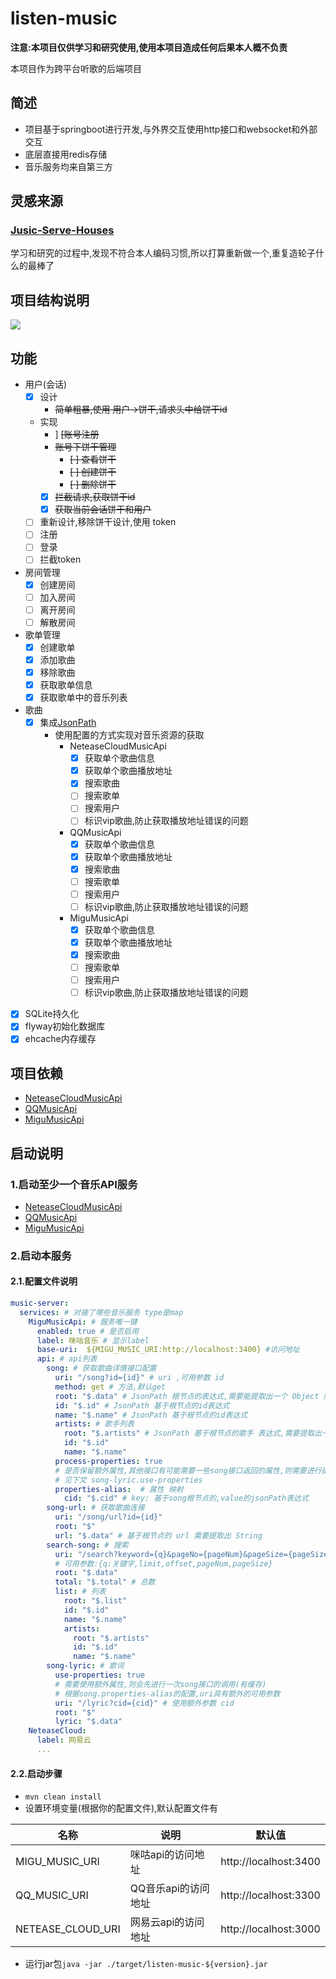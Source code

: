 # listen-music
**注意:本项目仅供学习和研究使用,使用本项目造成任何后果本人概不负责**

本项目作为跨平台听歌的后端项目


## 简述
* 项目基于springboot进行开发,与外界交互使用http接口和websocket和外部交互
* 底层直接用redis存储
* 音乐服务均来自第三方
## 灵感来源
### [Jusic-Serve-Houses](https://github.com/JumpAlang/Jusic-Serve-Houses)
学习和研究的过程中,发现不符合本人编码习惯,所以打算重新做一个,重复造轮子什么的最棒了

## 项目结构说明

![](./doc/项目层次.jpg)

## 功能
* 用户(会话)
    * [x] 设计
        * ~~简单粗暴,使用 用户->饼干,请求头中给饼干id~~
    * 实现
        *  ] ~~[账号注册~~
        * ~~账号下饼干管理~~
            * ~~[ ] 查看饼干~~
            * ~~[ ] 创建饼干~~
            * ~~[ ] 删除饼干~~
        * [x] ~~拦截请求,获取饼干id~~
        * [x] ~~获取当前会话饼干和用户~~
    * [ ] 重新设计,移除饼干设计,使用 token
    * [ ] 注册
    * [ ] 登录
    * [ ] 拦截token 
* 房间管理
    * [x] 创建房间
    * [ ] 加入房间
    * [ ] 离开房间
    * [ ] 解散房间
* 歌单管理
    * [x] 创建歌单
    * [x] 添加歌曲
    * [x] 移除歌曲
    * [x] 获取歌单信息
    * [x] 获取歌单中的音乐列表
* 歌曲
    * [x] 集成[JsonPath](https://github.com/json-path/JsonPath)
      * 使用配置的方式实现对音乐资源的获取
        * NeteaseCloudMusicApi
            * [x] 获取单个歌曲信息
            * [x] 获取单个歌曲播放地址
            * [x] 搜索歌曲
            * [ ] 搜索歌单
            * [ ] 搜索用户
            * [ ] 标识vip歌曲,防止获取播放地址错误的问题
        * QQMusicApi
            * [x] 获取单个歌曲信息
            * [x] 获取单个歌曲播放地址
            * [x] 搜索歌曲
            * [ ] 搜索歌单
            * [ ] 搜索用户
            * [ ] 标识vip歌曲,防止获取播放地址错误的问题
        * MiguMusicApi
            * [x] 获取单个歌曲信息
            * [x] 获取单个歌曲播放地址
            * [x] 搜索歌曲
            * [ ] 搜索歌单
            * [ ] 搜索用户
            * [ ] 标识vip歌曲,防止获取播放地址错误的问题
* [x] SQLite持久化
* [x] flyway初始化数据库
* [x] ehcache内存缓存
## 项目依赖
* [NeteaseCloudMusicApi](https://github.com/Binaryify/NeteaseCloudMusicApi)
* [QQMusicApi](https://github.com/jsososo/QQMusicApi)
* [MiguMusicApi](https://github.com/jsososo/MiguMusicApi)

## 启动说明
### 1.启动至少一个音乐API服务
* [NeteaseCloudMusicApi](https://github.com/Binaryify/NeteaseCloudMusicApi)
* [QQMusicApi](https://github.com/jsososo/QQMusicApi)
* [MiguMusicApi](https://github.com/jsososo/MiguMusicApi)
### 2.启动本服务
#### 2.1.配置文件说明

```yaml
music-server:
  services: # 对接了哪些音乐服务 type是map
    MiguMusicApi: # 服务唯一键
      enabled: true # 是否启用
      label: 咪咕音乐 # 显示label
      base-uri:  ${MIGU_MUSIC_URI:http://localhost:3400} #访问地址
      api: # api列表
        song: # 获取歌曲详情接口配置
          uri: "/song?id={id}" # uri ,可用参数 id
          method: get # 方法,默认get
          root: "$.data" # JsonPath 根节点的表达式,需要能提取出一个 Object 而非 array
          id: "$.id" # JsonPath 基于根节点的id表达式
          name: "$.name" # JsonPath 基于根节点的id表达式
          artists: # 歌手列表 
            root: "$.artists" # JsonPath 基于根节点的歌手 表达式,需要提取出一个 array
            id: "$.id" 
            name: "$.name"
          process-properties: true 
          # 是否保留额外属性,其他接口有可能需要一些song接口返回的属性,则需要进行提取
          # 见下文 song-lyric.use-properties
          properties-alias:  # 属性 映射
            cid: "$.cid" # key: 基于song根节点的,value的jsonPath表达式
        song-url: # 获取歌曲连接
          uri: "/song/url?id={id}"
          root: "$"
          url: "$.data" # 基于根节点的 url 需要提取出 String
        search-song: # 搜索 
          uri: "/search?keyword={q}&pageNo={pageNum}&pageSize={pageSize}"
          # 可用参数:{q:关键字,limit,offset,pageNum,pageSize}
          root: "$.data"
          total: "$.total" # 总数
          list: # 列表
            root: "$.list"
            id: "$.id"
            name: "$.name"
            artists:
              root: "$.artists"
              id: "$.id"
              name: "$.name"
        song-lyric: # 歌词
          use-properties: true
          # 需要使用额外属性,则会先进行一次song接口的调用(有缓存)
          # 根据song.properties-alias的配置,uri具有额外的可用参数
          uri: "/lyric?cid={cid}" # 使用额外参数 cid 
          root: "$"
          lyric: "$.data"
    NeteaseCloud:
      label: 网易云
      ...
```
#### 2.2.启动步骤
* `mvn clean install` 
* 设置环境变量(根据你的配置文件),默认配置文件有

名称|说明|默认值
-|-|-
MIGU_MUSIC_URI|咪咕api的访问地址|http://localhost:3400
QQ_MUSIC_URI|QQ音乐api的访问地址|http://localhost:3300
NETEASE_CLOUD_URI|网易云api的访问地址|http://localhost:3000

* 运行jar包`java -jar ./target/listen-music-${version}.jar` 
